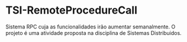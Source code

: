 # TSI-RemoteProcedureCall
 Sistema RPC cuja as funcionalidades irão aumentar semanalmente. O projeto é uma atividade proposta na disciplina de Sistemas Distribuidos.
